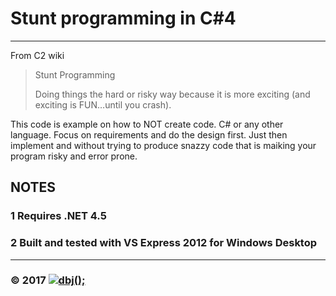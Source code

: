 

# Stunt programming in C#4
------------------------

From C2 wiki

> Stunt Programming
> 
> Doing things the hard or risky way because it is more exciting (and exciting is FUN…until you crash).

This code is example on how to NOT create code. C# or any other language. Focus on requirements and do the design first. 
Just then implement and without trying to produce snazzy code that is maiking your program risky and error prone.

## NOTES

### 1 Requires .NET 4.5  
### 2 Built and tested with VS Express 2012 for Windows Desktop  
  
  
  
---------------------------------------------------------------------  
### &copy; 2017 [![dbj();](http://dbj.org/wp-content/uploads/2015/12/cropped-dbj-icon-e1486129719897.jpg)](http://www.dbj.org "dbj")  

